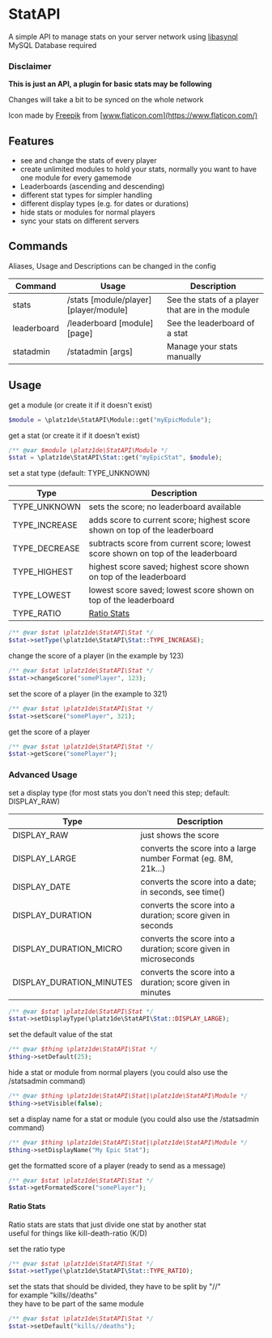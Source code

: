 # StatAPI

A simple API to manage stats on your server network using [libasynql](https://github.com/poggit/libasynql) <br>
MySQL Database required

### Disclaimer

**This is just an API, a plugin for basic stats may be following**

Changes will take a bit to be synced on the whole network

Icon made by [Freepik](https://www.flaticon.com/authors/freepik) from [www.flaticon.com](https://www.flaticon.com/)

## Features

* see and change the stats of every player
* create unlimited modules to hold your stats, normally you want to have one module for every gamemode
* Leaderboards (ascending and descending)
* different stat types for simpler handling
* different display types (e.g. for dates or durations)
* hide stats or modules for normal players
* sync your stats on different servers

## Commands

Aliases, Usage and Descriptions can be changed in the config

Command | Usage | Description
--------|-------|------------
stats|/stats [module/player] [player/module]|See the stats of a player that are in the module
leaderboard|/leaderboard [module] <stat> [page]|See the leaderboard of a stat
statadmin|/statadmin <subcommand> [args]|Manage your stats manually

## Usage
get a module (or create it if it doesn't exist)
```php
$module = \platz1de\StatAPI\Module::get("myEpicModule");
```

get a stat (or create it if it doesn't exist)
```php
/** @var $module \platz1de\StatAPI\Module */
$stat = \platz1de\StatAPI\Stat::get("myEpicStat", $module);
```

set a stat type (default: TYPE_UNKNOWN)

Type | Description
-----|------------
TYPE_UNKNOWN | sets the score; no leaderboard available
TYPE_INCREASE | adds score to current score; highest score shown on top of the leaderboard
TYPE_DECREASE | subtracts score from current score; lowest score shown on top of the leaderboard
TYPE_HIGHEST | highest score saved; highest score shown on top of the leaderboard
TYPE_LOWEST | lowest score saved; lowest score shown on top of the leaderboard
TYPE_RATIO | [Ratio Stats](#ratio-stats)

```php
/** @var $stat \platz1de\StatAPI\Stat */
$stat->setType(\platz1de\StatAPI\Stat::TYPE_INCREASE);
```

change the score of a player (in the example by 123)
```php
/** @var $stat \platz1de\StatAPI\Stat */
$stat->changeScore("somePlayer", 123);
```

set the score of a player (in the example to 321)
```php
/** @var $stat \platz1de\StatAPI\Stat */
$stat->setScore("somePlayer", 321);
```

get the score of a player
```php
/** @var $stat \platz1de\StatAPI\Stat */
$stat->getScore("somePlayer");
```

### Advanced Usage

set a display type (for most stats you don't need this step; default: DISPLAY_RAW)

Type | Description
-----|------------
DISPLAY_RAW | just shows the score
DISPLAY_LARGE | converts the score into a large number Format (eg. 8M, 21k...)
DISPLAY_DATE | converts the score into a date; in seconds, see time()
DISPLAY_DURATION | converts the score into a duration; score given in seconds
DISPLAY_DURATION_MICRO | converts the score into a duration; score given in microseconds
DISPLAY_DURATION_MINUTES | converts the score into a duration; score given in minutes

```php
/** @var $stat \platz1de\StatAPI\Stat */
$stat->setDisplayType(\platz1de\StatAPI\Stat::DISPLAY_LARGE);
```

set the default value of the stat
```php
/** @var $thing \platz1de\StatAPI\Stat */
$thing->setDefault(25);
```

hide a stat or module from normal players (you could also use the /statsadmin command)
```php
/** @var $thing \platz1de\StatAPI\Stat|\platz1de\StatAPI\Module */
$thing->setVisible(false);
```

set a display name for a stat or module (you could also use the /statsadmin command)
```php
/** @var $thing \platz1de\StatAPI\Stat|\platz1de\StatAPI\Module */
$thing->setDisplayName("My Epic Stat");
```

get the formatted score of a player (ready to send as a message)
```php
/** @var $stat \platz1de\StatAPI\Stat */
$stat->getFormatedScore("somePlayer");
```

#### Ratio Stats

Ratio stats are stats that just divide one stat by another stat<br>
useful for things like kill-death-ratio (K/D)

set the ratio type
```php
/** @var $stat \platz1de\StatAPI\Stat */
$stat->setType(\platz1de\StatAPI\Stat::TYPE_RATIO);
```

set the stats that should be divided, they have to be split by "//"<br>
for example "kills//deaths"<br>
they have to be part of the same module

```php
/** @var $stat \platz1de\StatAPI\Stat */
$stat->setDefault("kills//deaths");
```